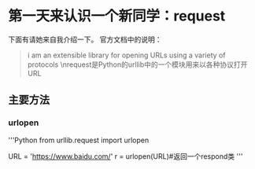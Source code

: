 第一天来认识一个新同学：request
=======================
下面有请她来自我介绍一下。
官方文档中的说明：
>i am an extensible library for opening URLs using a variety of protocols
>\nrequest是Python的urllib中的一个模块用来以各种协议打开URL

## 主要方法

### urlopen
'''Python
from urllib.request import urlopen

URL = 'https://www.baidu.com/'
r = urlopen(URL)#返回一个respond类
'''
